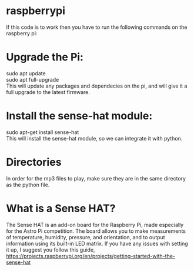 # raspberrypi
If this code is to work then you have to run the following commands on the raspberry pi:

# Upgrade the Pi:
sudo apt update 
<br />
sudo apt full-upgrade
<br />
This will update any packages and dependecies on the pi, and will give it a full upgrade to the latest firmware.

# Install the sense-hat module:
sudo apt-get install sense-hat
<br />
This will install the sense-hat module, so we can integrate it with python.

# Directories
In order for the mp3 files to play, make sure they are in the same directory as the python file.

# What is a Sense HAT?
The Sense HAT is an add-on board for the Raspberry Pi, made especially for the Astro Pi competition. 
The board allows you to make measurements of temperature, humidity, pressure, and orientation, and to output information using its built-in LED matrix.
If you have any issues with setting it up, I suggest you follow this guide, https://projects.raspberrypi.org/en/projects/getting-started-with-the-sense-hat
